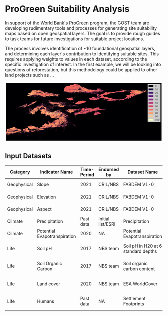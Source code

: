 # ProGreen Suitability Analysis
In support of the [World Bank's ProGreen](https://www.worldbank.org/en/news/infographic/2021/03/08/progreens-initial-work-plan) program, the GOST team are developing rudimentary tools and processes for generating site suitability maps based on open geospatial layers. The goal is to provide rough guides to task teams for future investigations for suitable project locations.

The process involves identification of ~10 foundational geospatial layers, and determining each layer's contribution to identifying suitable sites. This requires applying weights to values in each dataset, according to the specific investigation of interest. In the first example, we will be looking into questions of reforestation, but this methodology could be applied to other land projects such as ...

![Suitability in Kyrgyzstan](docs/images/Suitability_beta.png)

## Input Datasets 
| Category | Indicator Name | Time-Period | Endorsed by | Dataset Name | Link | Resolution | Descritpion | Exclusion Criteria |
| --- | --- | --- | --- | --- | --- | --- | --- | --- |
| Geophysical | Slope | 2021   | CRIL/NBS | FABDEM V1-0 | [DEM](http://hydro.iis.u-tokyo.ac.jp/~yamadai/MERIT_DEM/) | 3 arc second | Yamazaki D., et al. | Exclude slope above 45 |
| Geophysical | Elevation | 2021   | CRIL/NBS | FABDEM V1-0 | [DEM](http://hydro.iis.u-tokyo.ac.jp/~yamadai/MERIT_DEM/) | 3 arc second | Yamazaki D., et al. | Exclude areas above 2250m  |
| Geophysical | Aspect | 2021   | CRIL/NBS | FABDEM V1-0 | [DEM](http://hydro.iis.u-tokyo.ac.jp/~yamadai/MERIT_DEM/) | 3 arc second | Yamazaki D., et al. | Exclude N facing  |
| Climate | Precipitation | Past data | Initial list/ESRI | Precipitation | [TerraClimate](https://climate.northwestknowledge.net/TERRACLIMATE/index_directDownloads.php) | NA | NA  | rainfall > 400mm |
| Climate | Potential Evapotranspiration | 2020 | NA | Potential Evapotranspiration | [TerraClimate](https://climate.northwestknowledge.net/TERRACLIMATE/index_directDownloads.php) | NA | TerraClim | PET > 5mm |
| Life | Soil pH | 2017 | NBS team | Soil pH in H20 at 6 standard depths | [DL](https://zenodo.org/record/2525664#.ZGPk2-zMLc8) | 250m | Tomislav Hengl. (2018) | pH > 8.4 |
| Life | Soil Organic Carbon | 2017 | NBS team | Soil organic carbon content | [Soil](https://zenodo.org/record/2525553#.ZGPf--zMLc8) | 250m | Tomislav Hengl. (2018) | < 60 tons/ha |
| Life | Land cover | 2020   | NBS team | ESA WorldCover  | [ESA](https://registry.opendata.aws/esa-worldcover-vito/) | 10m   | (Zanaga et al., 2021)  | Exclude desert, urban, and forest  |
| Life | Humans | Past data | NA | Settlement Footprints | GHSL- already have | NA  | GHSL | Exclude urban/settlement areas |
